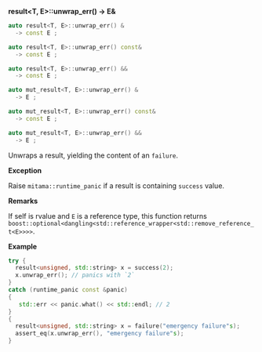 **result&lt;T, E&gt;::unwrap_err() -> E&**

```cpp
auto result<T, E>::unwrap_err() &
  -> const E ;

auto result<T, E>::unwrap_err() const&
  -> const E ;

auto result<T, E>::unwrap_err() &&
  -> const E ;

auto mut_result<T, E>::unwrap_err() &
  -> E ;

auto mut_result<T, E>::unwrap_err() const&
  -> const E ;

auto mut_result<T, E>::unwrap_err() &&
  -> E ;
```

Unwraps a result, yielding the content of an `failure`.

**Exception**

Raise `mitama::runtime_panic` if a result is containing `success` value.

**Remarks**

If self is rvalue and `E` is a reference type,
this function returns `boost::optional<dangling<std::reference_wrapper<std::remove_reference_t<E>>>>`.


**Example**

```cpp
try {
  result<unsigned, std::string> x = success(2);
  x.unwrap_err(); // panics with `2`
}
catch (runtime_panic const &panic)
{
   std::err << panic.what() << std::endl; // 2
}
{
  result<unsigned, std::string> x = failure("emergency failure"s);
  assert_eq(x.unwrap_err(), "emergency failure"s);
}
```
